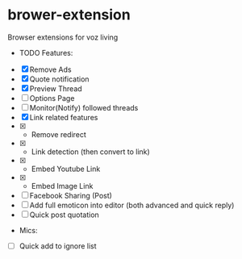 # brower-extension
Browser extensions for voz living

- TODO Features:

- [X] Remove Ads
- [X] Quote notification
- [X] Preview Thread
- [ ] Options Page
- [ ] Monitor(Notify) followed threads
- [x] Link related features
- [x] +   Remove redirect
- [x] +   Link detection (then convert to link)
- [x] +   Embed Youtube Link
- [x] +   Embed Image Link
- [ ] Facebook Sharing (Post)
- [ ] Add full emoticon into editor (both advanced and quick reply)
- [ ] Quick post quotation

- Mics:
- [ ] Quick add to ignore list
